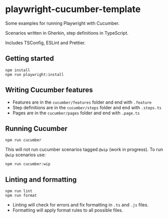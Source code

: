 # playwright-cucumber-template

Some examples for running Playwright with Cucumber.

Scenarios written in Gherkin, step definitions in TypeScript.

Includes TSConfig, ESLint and Prettier.

## Getting started

    npm install
    npm run playwright:install

## Writing Cucumber features

- Features are in the `cucumber/features` folder and end with `.feature`
- Step definitions are in the `cucumber/steps` folder and end with `.steps.ts`
- Pages are in the `cucumber/pages` folder and end with `.page.ts`

## Running Cucumber

    npm run cucumber

This will not run cucumber scenarios tagged `@wip` (work in progress). To run `@wip` scenarios use:

    npm run cucumber:wip

## Linting and formatting

    npm run lint
    npm run format

- Linting will check for errors and fix formatting in `.ts` and `.js` files.
- Formatting will apply format rules to all possible files.
